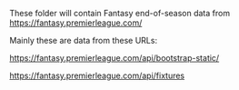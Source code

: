 These folder will contain Fantasy end-of-season data from https://fantasy.premierleague.com/ 

Mainly these are data from these URLs:

https://fantasy.premierleague.com/api/bootstrap-static/

https://fantasy.premierleague.com/api/fixtures

